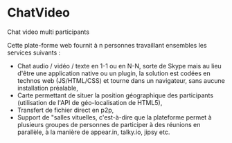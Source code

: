 # ChatVideo
Chat video multi participants

Cette plate-forme web fournit à n personnes travaillant ensembles les services suivants :
- Chat audio / vidéo / texte en 1-1 ou en N-N, sorte de Skype mais au lieu d'être une application native ou un plugin, la solution est codées en technos web (JS/HTML/CSS) et tourne dans un navigateur, sans aucune installation préalable,
- Carte permettant de situer la position géographique des participants (utilisation de l'API de géo-localisation de HTML5),
- Transfert de fichier direct en p2p,
- Support de "salles vituelles, c'est-à-dire que la plateforme permet à plusieurs groupes de personnes de participer à des réunions en parallèle, à la manière de appear.in, talky.io, jipsy etc.
